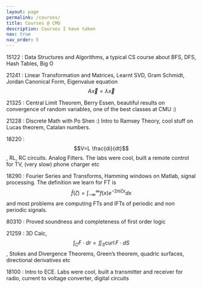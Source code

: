 ```yaml
---
layout: page
permalink: /courses/
title: Courses @ CMU
description: Courses I have taken
nav: true
nav_order: 5
---
```

15122 : Data Structures and Algorithms, a typical CS course about BFS, DFS, Hash Tables, Big O

21241 : Linear Transformation and Matrices, Learnt SVD, Gram Schmidt, Jordan Canonical Form, Eigenvalue equation $$A \vec{x} = \lambda \vec{x}$$

21325 : Central Limit Theorem, Berry Essen, beautiful results on convergence of random variables, one of the best classes at CMU :)

21228 : Discrete Math with Po Shen :) Intro to Ramsey Theory, cool stuff on Lucas theorem, Catalan numbers.

18220 : $$V=L \frac{di}{dt}$$, RL, RC circuits. Analog Filters. The labs were cool, built a remote control for TV, (very slow) phone charger etc

18290 : Fourier Series and Transforms, Hamming windows on Matlab, signal processing. The definition we learn for FT is $$\hat{f}(\zeta)=\int_{-\infty}^{\infty} f(x) e^{-2 \pi i \zeta x} dx$$ and most problems are computing FTs and IFTs of periodic and non periodic signals.

80310 : Proved soundness and completeness of first order logic

21259 : 3D Calc, $$\int_{C} F \cdot dr = \iint_{S} \mathrm{curl} \hspace{2pt} F \cdot dS$$, Stokes and Divergence Theorems, Green’s theorem, quadric surfaces, directional derivatives etc

18100 : Intro to ECE. Labs were cool, built a transmitter and receiver for radio, current to voltage converter, digital circuits